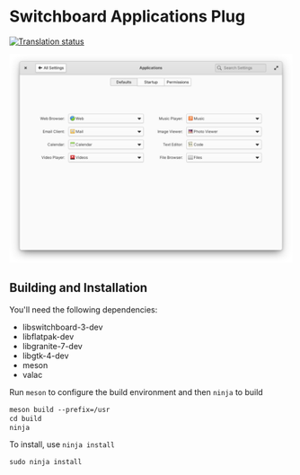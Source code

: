 # Switchboard Applications Plug
[![Translation status](https://l10n.elementary.io/widgets/switchboard/-/switchboard-plug-applications/svg-badge.svg)](https://l10n.elementary.io/engage/switchboard/?utm_source=widget)

![screenshot](data/screenshot.png?raw=true)

## Building and Installation

You'll need the following dependencies:

* libswitchboard-3-dev
* libflatpak-dev
* libgranite-7-dev
* libgtk-4-dev
* meson
* valac

Run `meson` to configure the build environment and then `ninja` to build

    meson build --prefix=/usr
    cd build
    ninja

To install, use `ninja install`

    sudo ninja install
